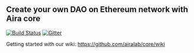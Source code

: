 ## Create your own DAO on Ethereum network with Aira core

[![Build Status](https://travis-ci.org/airalab/core.svg?branch=master)](https://travis-ci.org/airalab/core)
[![Gitter](https://badges.gitter.im/airalab/core.svg)](https://gitter.im/airalab/core?utm_source=badge&utm_medium=badge&utm_campaign=pr-badge&utm_content=badge)

Getting started with our wiki: https://github.com/airalab/core/wiki

